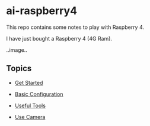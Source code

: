 # ai-raspberry4
This repo contains some notes to play with Raspberry 4.

I have just bought a Raspberry 4 (4G Ram).

..image..


## Topics

- [Get Started](docs/START.md)

- [Basic Configuration](docs/CONFIG.md)

- [Useful Tools](docs/TOOLS.md)

- [Use Camera](docs/CAMERA.md)
